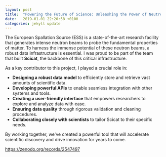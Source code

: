 ```yaml
---
layout: post
title:  "Powering the Future of Science: Unleashing the Power of Neutrons"
date:   2019-01-01 22:20:58 +0100
categories: jekyll update
---
```





The European Spallation Source (ESS) is a state-of-the-art research facility that generates intense neutron beams to probe the fundamental properties of matter. To harness the immense potential of these neutron beams, a robust data infrastructure is essential. I was proud to be part of the team that built **Scicat**, the backbone of this critical infrastructure.

As a key contributor to this project, I played a crucial role in:

* **Designing a robust data model** to efficiently store and retrieve vast amounts of scientific data.
* **Developing powerful APIs** to enable seamless integration with other systems and tools.
* **Creating a user-friendly interface** that empowers researchers to explore and analyze data with ease.
* **Ensuring data quality** through rigorous validation and cleaning procedures.
* **Collaborating closely with scientists** to tailor Scicat to their specific needs. 

By working together, we've created a powerful tool that will accelerate scientific discovery and drive innovation for years to come. 

https://zenodo.org/records/2547497


